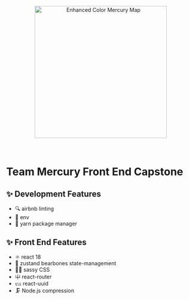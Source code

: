 <br />

<div align="center">
<a href="http://3.91.19.158:3000/66645">
  <img
    width="353"
    alt="Enhanced Color Mercury Map"
    src="https://solarsystem.nasa.gov/system/resources/detail_files/531_PIA17386.jpg"
  />
</a>
</div>
<br />
<br />

# Team Mercury Front End Capstone
  
## ✨ Development Features
- 🔍 airbnb linting
- 💾 env
- 🧶 yarn package manager

## ✨ Front End Features
- ⚛️ react 18
- 🧸 zustand bearbones state-management
- 💁‍♀️ sassy CSS
- ⼬ react-router
- ಊ react-uuid
- 🗜 Node.js compression
